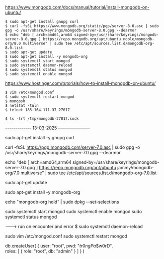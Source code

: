 https://www.mongodb.com/docs/manual/tutorial/install-mongodb-on-ubuntu/

```
$ sudo apt-get install gnupg curl
$ curl -fsSL https://www.mongodb.org/static/pgp/server-8.0.asc | sudo gpg -o /usr/share/keyrings/mongodb-server-8.0.gpg --dearmor
$ echo "deb [ arch=amd64,arm64 signed-by=/usr/share/keyrings/mongodb-server-8.0.gpg ] https://repo.mongodb.org/apt/ubuntu noble/mongodb-org/8.0 multiverse" | sudo tee /etc/apt/sources.list.d/mongodb-org-8.0.list
$ sudo apt-get update
$ sudo apt-get install -y mongodb-org
$ sudo systemctl start mongod
$ sudo systemctl daemon-reload
$ sudo systemctl status mongod
$ sudo systemctl enable mongod

```

https://www.hostinger.com/tutorials/how-to-install-mongodb-on-ubuntu/

```
$ vim /etc/mongod.conf
$ sudo systemctl restart mongod
$ mongosh
$ netstat -tuln
$ telnet 185.164.111.37 27017
```

```
$ ls -lrt /tmp/mongodb-27017.sock
```


------------- 13-03-2025 ----------------

sudo apt-get install -y gnupg curl

curl -fsSL https://pgp.mongodb.com/server-7.0.asc | sudo gpg -o /usr/share/keyrings/mongodb-server-7.0.gpg --dearmor

echo "deb [ arch=amd64,arm64 signed-by=/usr/share/keyrings/mongodb-server-7.0.gpg ] https://repo.mongodb.org/apt/ubuntu jammy/mongodb-org/7.0 multiverse" | sudo tee /etc/apt/sources.list.d/mongodb-org-7.0.list

sudo apt-get update

sudo apt-get install -y mongodb-org

echo "mongodb-org hold" | sudo dpkg --set-selections

sudo systemctl start mongod
sudo systemctl enable mongod
sudo systemctl status mongod

---> run on encounter and error $ sudo systemctl daemon-reload

sudo vim /etc/mongod.conf
sudo systemctl restart mongod


db.createUser(
  {
    user: "root",
    pwd: "$tr0ngPa$$w0rD",   
    roles: [ { role: "root", db: "admin" } ]
  }
)